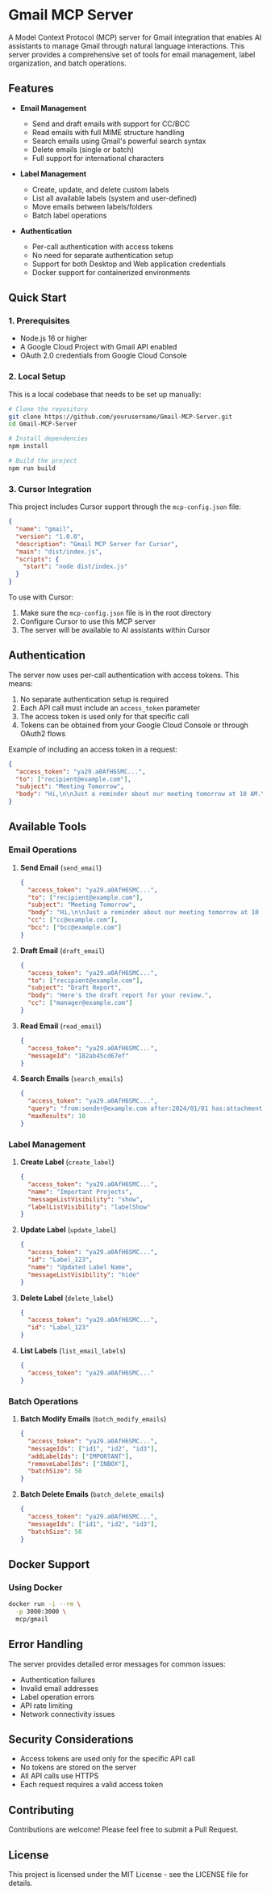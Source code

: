 # Gmail MCP Server

A Model Context Protocol (MCP) server for Gmail integration that enables AI assistants to manage Gmail through natural language interactions. This server provides a comprehensive set of tools for email management, label organization, and batch operations.

## Features

- **Email Management**
  - Send and draft emails with support for CC/BCC
  - Read emails with full MIME structure handling
  - Search emails using Gmail's powerful search syntax
  - Delete emails (single or batch)
  - Full support for international characters

- **Label Management**
  - Create, update, and delete custom labels
  - List all available labels (system and user-defined)
  - Move emails between labels/folders
  - Batch label operations

- **Authentication**
  - Per-call authentication with access tokens
  - No need for separate authentication setup
  - Support for both Desktop and Web application credentials
  - Docker support for containerized environments

## Quick Start

### 1. Prerequisites

- Node.js 16 or higher
- A Google Cloud Project with Gmail API enabled
- OAuth 2.0 credentials from Google Cloud Console

### 2. Local Setup

This is a local codebase that needs to be set up manually:

```bash
# Clone the repository
git clone https://github.com/yourusername/Gmail-MCP-Server.git
cd Gmail-MCP-Server

# Install dependencies
npm install

# Build the project
npm run build
```

### 3. Cursor Integration

This project includes Cursor support through the `mcp-config.json` file:

```json
{
  "name": "gmail",
  "version": "1.0.0",
  "description": "Gmail MCP Server for Cursor",
  "main": "dist/index.js",
  "scripts": {
    "start": "node dist/index.js"
  }
}
```

To use with Cursor:

1. Make sure the `mcp-config.json` file is in the root directory
2. Configure Cursor to use this MCP server
3. The server will be available to AI assistants within Cursor

## Authentication

The server now uses per-call authentication with access tokens. This means:

1. No separate authentication setup is required
2. Each API call must include an `access_token` parameter
3. The access token is used only for that specific call
4. Tokens can be obtained from your Google Cloud Console or through OAuth2 flows

Example of including an access token in a request:

```json
{
  "access_token": "ya29.a0AfH6SMC...",
  "to": ["recipient@example.com"],
  "subject": "Meeting Tomorrow",
  "body": "Hi,\n\nJust a reminder about our meeting tomorrow at 10 AM.\n\nBest regards"
}
```

## Available Tools

### Email Operations

1. **Send Email** (`send_email`)
   ```json
   {
     "access_token": "ya29.a0AfH6SMC...",
     "to": ["recipient@example.com"],
     "subject": "Meeting Tomorrow",
     "body": "Hi,\n\nJust a reminder about our meeting tomorrow at 10 AM.\n\nBest regards",
     "cc": ["cc@example.com"],
     "bcc": ["bcc@example.com"]
   }
   ```

2. **Draft Email** (`draft_email`)
   ```json
   {
     "access_token": "ya29.a0AfH6SMC...",
     "to": ["recipient@example.com"],
     "subject": "Draft Report",
     "body": "Here's the draft report for your review.",
     "cc": ["manager@example.com"]
   }
   ```

3. **Read Email** (`read_email`)
   ```json
   {
     "access_token": "ya29.a0AfH6SMC...",
     "messageId": "182ab45cd67ef"
   }
   ```

4. **Search Emails** (`search_emails`)
   ```json
   {
     "access_token": "ya29.a0AfH6SMC...",
     "query": "from:sender@example.com after:2024/01/01 has:attachment",
     "maxResults": 10
   }
   ```

### Label Management

1. **Create Label** (`create_label`)
   ```json
   {
     "access_token": "ya29.a0AfH6SMC...",
     "name": "Important Projects",
     "messageListVisibility": "show",
     "labelListVisibility": "labelShow"
   }
   ```

2. **Update Label** (`update_label`)
   ```json
   {
     "access_token": "ya29.a0AfH6SMC...",
     "id": "Label_123",
     "name": "Updated Label Name",
     "messageListVisibility": "hide"
   }
   ```

3. **Delete Label** (`delete_label`)
   ```json
   {
     "access_token": "ya29.a0AfH6SMC...",
     "id": "Label_123"
   }
   ```

4. **List Labels** (`list_email_labels`)
   ```json
   {
     "access_token": "ya29.a0AfH6SMC..."
   }
   ```

### Batch Operations

1. **Batch Modify Emails** (`batch_modify_emails`)
   ```json
   {
     "access_token": "ya29.a0AfH6SMC...",
     "messageIds": ["id1", "id2", "id3"],
     "addLabelIds": ["IMPORTANT"],
     "removeLabelIds": ["INBOX"],
     "batchSize": 50
   }
   ```

2. **Batch Delete Emails** (`batch_delete_emails`)
   ```json
   {
     "access_token": "ya29.a0AfH6SMC...",
     "messageIds": ["id1", "id2", "id3"],
     "batchSize": 50
   }
   ```

## Docker Support

### Using Docker

```bash
docker run -i --rm \
  -p 3000:3000 \
  mcp/gmail
```

## Error Handling

The server provides detailed error messages for common issues:

- Authentication failures
- Invalid email addresses
- Label operation errors
- API rate limiting
- Network connectivity issues

## Security Considerations

- Access tokens are used only for the specific API call
- No tokens are stored on the server
- All API calls use HTTPS
- Each request requires a valid access token

## Contributing

Contributions are welcome! Please feel free to submit a Pull Request.

## License

This project is licensed under the MIT License - see the LICENSE file for details.